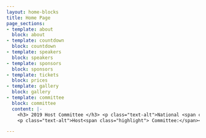 ```yaml
---
layout: home-blocks
title: Home Page
page_sections:
- template: about
  block: about
- template: countdown
  block: countdown
- template: speakers
  block: speakers
- template: sponsors
  block: sponsors
- template: tickets
  block: prices
- template: gallery
  block: gallery
- template: committee
  block: committee
  content: |-
    <h3> 2019 Host Committee </h3> <p class="text-alt">National <span class="highlight">honorary</span> Co-Chairmen:</p> <ul class="list"> <li>Joe Gibbs, Pro Football Hall of Fame</li> <li>Steve Largent, Pro Football Hall of Fame</li> <li>Anthony Muñoz, Pro Football Hall of Fame</li> <li>Mike Singletary, Pro Football Hall of Fame</li> <li>Bart Starr, Pro Football Hall of Fame</li> </ul>
    <p class="text-alt">Host<span class="highlight"> Committee:</span></p> <ul class="list"> <li>Marc Belton, Principal, Wisefellows Consulting</li> <li>Matt Birk, NFL, 1998 – 2012</li> <li>Richard Davis, Executive Chairman, U.S. Bancorp and Minnesota Super Bowl Host Committee Chair</li> <li>Dennis &amp; Megan Doyle</li> <li>Tony Dungy, Super Bowl Champion Coach, Studio Analyst. "Football Night in America" &amp; "Thursday Night Football"</li> <li>Greg Coleman,Minnesota Vikings, 1978 - 1987</li> <li>Jeff Siemon, Minnesota Vikings, 1972 - 1982</li> <li>Kevin Warren, COO, Minnesota Vikings</li> <li>Clark Hunt, Owner, Kansas City Chiefs</li> <li>Dr. Donna Harris, President, Minnehaha Academy</li> <li>Brad Hewitt, CEO, Thrivent Financial</li> <li>Cindy Kent, President &amp; General Manager, 3M Infection Prevention Division</li> <li>Tom Lehman, Professional Golfer (PGA)</li> <li>Paul Molitor, Manager, Minnesota Twins</li> <li>Maya Moore, Minnesota Lynx</li> <li>Marilyn Carlson Nelson, Minnesota Super Bowl Host Committee Chair</li> <li>Chris Roberts, Executive Vice President &amp; COO Dairy Foods, Land O’Lakes, Inc.</li> <li>Rick Spielman, General Manager, Minnesota Vikings</li> <li>Melvin Tennant CEO, Meet Minneapolis</li> <li>Kevin Warren, COO, Minnesota Vikings</li> <li>Ben Utecht, NFL, 2004 – 2009</li> <li>Paul Walser, Walser Automotive</li> </ul>

---
```


